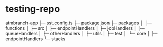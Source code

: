 # testing-repo


atmbranch-app
├─ sst.config.ts
├─ package.json
├─ packages
│  ├─ functions
│    ├─ src
│      ├─ endpointHandlers
│      ├─ jobHandlers
│      ├─ queueHandlers
│      ├─ otherHandlers
│      ├─ utils
│    ├─ test
│  └─ core
│    ├─ endpointHandlers
└─ stacks
